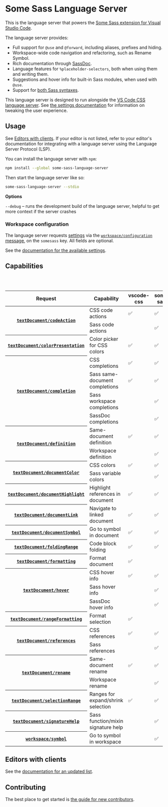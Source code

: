 # Some Sass Language Server

This is the language server that powers the [Some Sass extension for Visual Studio Code](https://marketplace.visualstudio.com/items?itemName=SomewhatStationery.some-sass).

The language server provides:

- Full support for `@use` and `@forward`, including aliases, prefixes and hiding.
- Workspace-wide code navigation and refactoring, such as Rename Symbol.
- Rich documentation through [SassDoc](http://sassdoc.com).
- Language features for `%placeholder-selectors`, both when using them and writing them.
- Suggestions and hover info for built-in Sass modules, when used with `@use`.
- Support for [both Sass syntaxes](https://sass-lang.com/documentation/syntax/).

This language server is designed to run alongside the [VS Code CSS language server](https://github.com/hrsh7th/vscode-langservers-extracted). See [the settings documentation](https://wkillerud.github.io/some-sass/user-guide/settings.html#suggest-variables-mixins-and-functions-from-the-open-document) for information on tweaking the user experience.

## Usage

See [Editors with clients](https://github.com/wkillerud/some-sass/blob/main/README.md#editors-with-clients). If your editor is not listed, refer to your editor's documentation for integrating with a language server using the Language Server Protocol (LSP).

You can install the language server with `npm`:

```sh
npm install --global some-sass-language-server
```

Then start the language server like so:

```sh
some-sass-language-server --stdio
```

**Options**

`--debug` – runs the development build of the language server, helpful to get more context if the server crashes

### Workspace configuration

The language server requests [settings](../user-guide/settings.md) via the [`workspace/configuration` message](https://microsoft.github.io/language-server-protocol/specifications/lsp/3.17/specification/#workspace_configuration), on the `somesass` key. All fields are optional.

See the [documentation for the available settings](https://wkillerud.github.io/some-sass/user-guide/settings.html).

## Capabilities

<table>
	<caption style="visibility:hidden">Comparison of <code>vscode-css-languageservice</code> and <code>some-sass-language-service</code></caption>
	<thead>
		<tr>
			<th>Request</th>
			<th>Capability</th>
			<th>vscode-css</th>
			<th>some-sass</th>
		</tr>
	</thead>
	<tbody>
		<tr>
			<th rowspan="2">
				<a href="https://microsoft.github.io/language-server-protocol/specifications/lsp/3.17/specification/#textDocument_codeAction">
					<code>textDocument/codeAction</code>
				</a>
			</th>
			<td>CSS code actions</td>
			<td>✅</td>
			<td>✅</td>
		</tr>
		<tr>
			<td>Sass code actions</td>
			<td></td>
			<td>✅</td>
		</tr>
		<tr>
			<th rowspan="1">
				<a href="https://microsoft.github.io/language-server-protocol/specifications/lsp/3.17/specification/#textDocument_colorPresentation">
					<code>textDocument/colorPresentation</code>
				</a>
			</th>
			<td>Color picker for CSS colors</td>
			<td>✅</td>
			<td>✅</td>
		</tr>
		<tr>
			<th rowspan="4">
				<a href="https://microsoft.github.io/language-server-protocol/specifications/lsp/3.17/specification/#textDocument_completion">
					<code>textDocument/completion</code>
				</a>
			</th>
			<td>CSS completions</td>
			<td>✅</td>
			<td>✅</td>
		</tr>
		<tr>
			<td>Sass same-document completions</td>
			<td>✅</td>
			<td>✅</td>
		</tr>
		<tr>
			<td>Sass workspace completions</td>
			<td></td>
			<td>✅</td>
		</tr>
		<tr>
			<td>SassDoc completions</td>
			<td></td>
			<td>✅</td>
		</tr>
		<tr>
			<th rowspan="2">
				<a href="https://microsoft.github.io/language-server-protocol/specifications/lsp/3.17/specification/#https://microsoft.github.io/language-server-protocol/specifications/lsp/3.17/specification/#textDocument_definition">
					<code>textDocument/definition</code>
				</a>
			</th>
			<td>Same-document definition</td>
			<td>✅</td>
			<td>✅</td>
		</tr>
		<tr>
			<td>Workspace definition</td>
			<td></td>
			<td>✅</td>
		</tr>
		<tr>
			<th rowspan="2">
				<a href="https://microsoft.github.io/language-server-protocol/specifications/lsp/3.17/specification/#textDocument_documentColor">
					<code>textDocument/documentColor</code>
				</a>
			</th>
			<td>CSS colors</td>
			<td>✅</td>
			<td>✅</td>
		</tr>
		<tr>
			<td>Sass variable colors</td>
			<td></td>
			<td>✅</td>
		</tr>
		<tr>
			<th rowspan="1">
				<a href="https://microsoft.github.io/language-server-protocol/specifications/lsp/3.17/specification/#textDocument_documentHighlight">
					<code>textDocument/documentHighlight</code>
				</a>
			</th>
			<td>Highlight references in document</td>
			<td>✅</td>
			<td>✅</td>
		</tr>
		<tr>
			<th rowspan="1">
				<a href="https://microsoft.github.io/language-server-protocol/specifications/lsp/3.17/specification/#textDocument_documentLink">
					<code>textDocument/documentLink</code>
				</a>
			</th>
			<td>Navigate to linked document</td>
			<td>✅</td>
			<td>✅</td>
		</tr>
		<tr>
			<th rowspan="1">
				<a href="https://microsoft.github.io/language-server-protocol/specifications/lsp/3.17/specification/#textDocument_documentSymbol">
					<code>textDocument/documentSymbol</code>
				</a>
			</th>
			<td>Go to symbol in document</td>
			<td>✅</td>
			<td>✅</td>
		</tr>
		<tr>
			<th rowspan="1">
				<a href="https://microsoft.github.io/language-server-protocol/specifications/lsp/3.17/specification/#textDocument_foldingRange">
					<code>textDocument/foldingRange</code>
				</a>
			</th>
			<td>Code block folding</td>
			<td>✅</td>
			<td>✅</td>
		</tr>
		<tr>
			<th rowspan="1">
				<a href="https://microsoft.github.io/language-server-protocol/specifications/lsp/3.17/specification/#textDocument_formatting">
					<code>textDocument/formatting</code>
				</a>
			</th>
			<td>Format document</td>
			<td>✅</td>
			<td></td>
		</tr>
		<tr>
			<th rowspan="3">
				<a href="https://microsoft.github.io/language-server-protocol/specifications/lsp/3.17/specification/#textDocument_hover">
					<code>textDocument/hover</code>
				</a>
			</th>
			<td>CSS hover info</td>
			<td>✅</td>
			<td>✅</td>
		</tr>
		<tr>
			<td>Sass hover info</td>
			<td></td>
			<td>✅</td>
		</tr>
		<tr>
			<td>SassDoc hover info</td>
			<td></td>
			<td>✅</td>
		</tr>
		<tr>
			<th rowspan="1">
				<a href="https://microsoft.github.io/language-server-protocol/specifications/lsp/3.17/specification/#textDocument_rangeFormatting">
					<code>textDocument/rangeFormatting</code>
				</a>
			</th>
			<td>Format selection</td>
			<td>✅</td>
			<td></td>
		</tr>
		<tr>
			<th rowspan="2">
				<a href="https://microsoft.github.io/language-server-protocol/specifications/lsp/3.17/specification/#textDocument_references">
					<code>textDocument/references</code>
				</a>
			</th>
			<td>CSS references</td>
			<td>✅</td>
			<td>✅</td>
		</tr>
		<tr>
			<td>Sass references</td>
			<td></td>
			<td>✅</td>
		</tr>
		<tr>
			<th rowspan="2">
				<a href="https://microsoft.github.io/language-server-protocol/specifications/lsp/3.17/specification/#textDocument_rename">
					<code>textDocument/rename</code>
				</a>
			</th>
			<td>Same-document rename</td>
			<td>✅</td>
			<td>✅</td>
		</tr>
		<tr>
			<td>Workspace rename</td>
			<td></td>
			<td>✅</td>
		</tr>
		<tr>
			<th rowspan="1">
				<a href="https://microsoft.github.io/language-server-protocol/specifications/lsp/3.17/specification/#textDocument_selectionRange">
					<code>textDocument/selectionRange</code>
				</a>
			</th>
			<td>Ranges for expand/shrink selection</td>
			<td>✅</td>
			<td>✅</td>
		</tr>
		<tr>
			<th rowspan="1">
				<a href="https://microsoft.github.io/language-server-protocol/specifications/lsp/3.17/specification/#textDocument_signatureHelp">
					<code>textDocument/signatureHelp</code>
				</a>
			</th>
			<td>Sass function/mixin signature help</td>
			<td></td>
			<td>✅</td>
		</tr>
		<tr>
			<th rowspan="1">
				<a href="https://microsoft.github.io/language-server-protocol/specifications/lsp/3.17/specification/#workspace_symbol">
					<code>workspace/symbol</code>
				</a>
			</th>
			<td>Go to symbol in workspace</td>
			<td></td>
			<td>✅</td>
		</tr>
	</tbody>
</table>

## Editors with clients

See the [documentation for an updated list](https://wkillerud.github.io/some-sass/language-server/existing-clients.html).

## Contributing

The best place to get started is [the guide for new contributors](https://wkillerud.github.io/some-sass/contributing/new-contributors.html).
